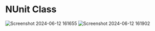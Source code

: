 # NUnit Class
![Screenshot 2024-06-12 161655](https://github.com/BalasubramaniyamVenugopalRaja/NUnit-Class/assets/171621268/f692c1fb-ee64-4c4d-a46b-3757f8bc701e)
![Screenshot 2024-06-12 161902](https://github.com/BalasubramaniyamVenugopalRaja/NUnit-Class/assets/171621268/75810ba9-efd0-43b9-93c6-3e6d7c8aab26)

